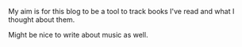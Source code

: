 My aim is for this blog to be a tool to track books I've read and what I thought about them.

Might be nice to write about music as well.
